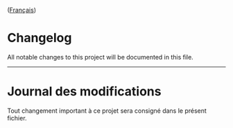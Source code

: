 ([Français](#journal-des-modifications))

# Changelog

All notable changes to this project will be documented in this file.

---

# Journal des modifications

Tout changement important à ce projet sera consigné dans le présent fichier.
